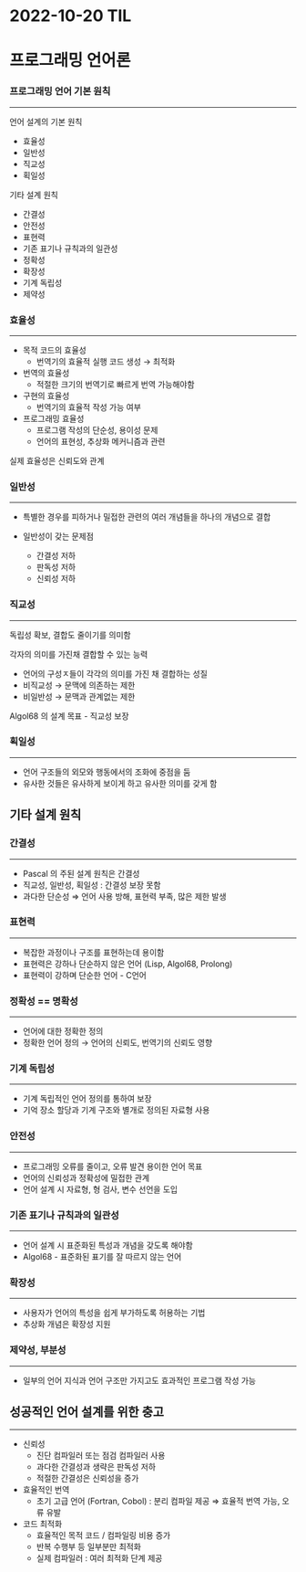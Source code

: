 # 2022-10-20 TIL

# 프로그래밍 언어론

### 프로그래밍 언어 기본 원칙

---

언어 설계의 기본 원칙

- 효율성
- 일반성
- 직교성
- 획일성

기타 설계 원칙

- 간결성
- 안전성
- 표현력
- 기존 표기나 규칙과의 일관성
- 정확성
- 확장성
- 기계 독립성
- 제약성

### 효율성

---

- 목적 코드의 효율성
    - 번역기의 효율적 실행 코드 생성 → 최적화
- 번역의 효율성
    - 적절한 크기의 번역기로 빠르게 번역 가능해야함
- 구현의 효율성
    - 번역기의 효율적 작성 가능 여부
- 프로그래밍 효율성
    - 프로그램 작성의 단순성, 용이성 문제
    - 언어의 표현성, 추상화 메커니즘과 관련

실제 효율성은 신뢰도와 관계

### 일반성

---

- 특별한 경우를 피하거나 밀접한 관련의 여러 개념들을 하나의 개념으로 결합

- 일반성이 갖는 문제점
    - 간결성 저하
    - 판독성 저하
    - 신뢰성 저하

### 직교성

---

독립성 확보, 결합도 줄이기를 의미함

각자의 의미를 가진채 결합할 수 있는 능력

- 언어의 구성ㅈ들이 각각의 의미를 가진 채 결합하는 성질
- 비직교성 → 문맥에 의존하는 제한
- 비일반성 → 문맥과 관계없는 제한

Algol68 의 설계 목표 - 직교성 보장

### 획일성

---

- 언어 구조들의 외모와 행동에서의 조화에 중점을 둠
- 유사한 것들은 유사하게 보이게 하고 유사한 의미를 갖게 함

## 기타 설계 원칙

### 간결성

---

- Pascal 의 주된 설계 원칙은 간결성
- 직교성, 일반성, 획일성 : 간결성 보장 못함
- 과다한 단순성 ⇒ 언어 사용 방해, 표현력 부족, 많은 제한 발생

### 표현력

---

- 복잡한 과정이나 구조를 표현하는데 용이함
- 표현력은 강하나 단순하지 않은 언어 (Lisp, Algol68, Prolong)
- 표현력이 강하며 단순한 언어 - C언어

### 정확성 == 명확성

---

- 언어에 대한 정확한 정의
- 정확한 언어 정의 → 언어의 신뢰도, 번역기의 신뢰도 영향

### 기계 독립성

---

- 기계 독립적인 언어 정의를 통하여 보장
- 기억 장소 할당과 기계 구조와 별개로 정의된 자료형 사용

### 안전성

---

- 프로그래밍 오류를 줄이고, 오류 발견 용이한 언어 목표
- 언어의 신뢰성과 정확성에 밀접한 관계
- 언어 설계 시  자료형, 형 검사, 변수 선언을 도입

### 기존 표기나 규칙과의 일관성

---

- 언어 설계 시 표준화된 특성과 개념을 갖도록 해야함
- Algol68 - 표준화된 표기를 잘 따르지 않는 언어

### 확장성

---

- 사용자가 언어의 특성을 쉽게 부가하도록 허용하는 기법
- 추상화 개념은 확장성 지원

### 제약성, 부분성

---

- 일부의 언어 지식과 언어 구조만 가지고도 효과적인 프로그램 작성 가능

## 성공적인 언어 설계를 위한 충고

---

- 신뢰성
    - 진단 컴파일러 또는 점검 컴파일러 사용
    - 과다한 간결성과 생략은 판독성 저하
    - 적절한 간결성은 신뢰성을 증가
- 효율적인 번역
    - 초기 고급 언어 (Fortran, Cobol) : 분리 컴파일 제공 ⇒ 효율적 번역 가능, 오류 유발
- 코드 최적화
    - 효율적인 목적 코드 / 컴파일링 비용 증가
    - 반복 수행부 등 일부분만 최적화
    - 실제 컴파일러 : 여러 최적화 단계 제공